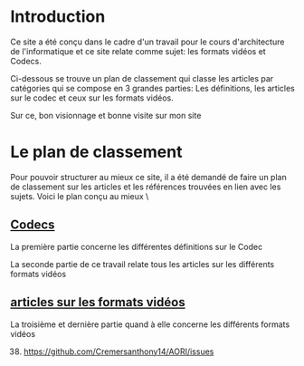 # Introduction 
 
 Ce site a été conçu dans le cadre d'un travail pour le cours d'architecture de l'informatique et ce site relate comme sujet: les formats vidéos et Codecs.

Ci-dessous se trouve un plan de classement qui classe les articles par catégories qui se compose en 3 grandes parties: Les définitions, les articles sur le codec et ceux sur les formats vidéos.

Sur ce, bon visionnage et bonne visite sur mon site

# Le plan de classement

Pour pouvoir structurer au mieux ce site, il a été demandé de faire un plan de classement sur les articles et les références trouvées en lien avec les sujets. Voici le plan conçu au mieux
\

## [Codecs](Codecs.md)
La première partie concerne les différentes définitions sur le Codec

 La seconde partie de ce travail relate tous les articles sur les différents formats vidéos

## [articles sur les formats vidéos](Formats_Vidéos.md)

La troisième et dernière partie quand à elle concerne les différents formats vidéos

38. https://github.com/Cremersanthony14/AORI/issues
